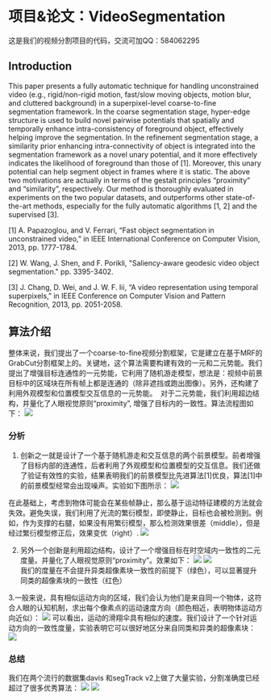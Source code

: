 # 项目&论文：VideoSegmentation
  这是我们的视频分割项目的代码，交流可加QQ：584062295

Introduction
---
This paper presents a fully automatic technique for handling unconstrained video (e.g., rigid/non-rigid motion, fast/slow moving objects, motion blur, and cluttered background) in a superpixel-level coarse-to-fine segmentation framework. In the coarse segmentation stage, hyper-edge structure is used to build novel pairwise potentials that spatially and temporally enhance intra-consistency of foreground object, effectively helping improve the segmentation. In the refinement segmentation stage, a similarity prior enhancing intra-connectivity of object is integrated into the segmentation framework as a novel unary potential, and it more effectively indicates the likelihood of foreground than those of [1]. Moreover, this unary potential can help segment object in frames where it is static. The above two motivations are actually in terms of the gestalt principles “proximity” and “similarity”, respectively. Our method is thoroughly evaluated in experiments on the two popular datasets, and outperforms other state-of-the-art methods, especially for the fully automatic algorithms [1, 2] and the supervised [3].


[1] A. Papazoglou, and V. Ferrari, “Fast object segmentation in unconstrained video,” in IEEE International Conference on Computer Vision,    2013, pp. 1777-1784.

[2]	W. Wang, J. Shen, and F. Porikli, "Saliency-aware geodesic video object segmentation." pp. 3395-3402.

[3]	J. Chang, D. Wei, and J. W. F. Iii, “A video representation using temporal superpixels,” in IEEE Conference on Computer Vision and Pattern Recognition, 2013, pp. 2051-2058.


## 算法介绍
整体来说，我们提出了一个coarse-to-fine视频分割框架，它是建立在基于MRF的GrabCut分割框架上的。关键地，这个算法需要构建有效的一元和二元势能。我们提出了增强目标连通性的一元势能，它利用了随机游走模型，想法是：视频中前景目标中的区域块在所有帧上都是连通的（除非遮挡或跑出图像）。另外，还构建了利用外观模型和位置模型交互信息的一元势能。  对于二元势能，我们利用超边结构，并量化了人眼视觉原则“proximity”, 增强了目标内的一致性。算法流程图如下：
![](https://github.com/sun521521/VideoSegmentation/blob/master/test/figure1.png)

### 分析
1. 创新之一就是设计了一个基于随机游走和交互信息的两个前景模型。前者增强了目标内部的连通性，后者利用了外观模型和位置模型的交互信息。我们还做了验证有效性的实验，结果表明我们的前景模型比先进算法[1]优良，算法[1]中的前景模型经常会出现噪声。实验如下图所示：
![](https://github.com/sun521521/VideoSegmentation/blob/master/test/figure9.png)

在此基础上，考虑到物体可能会在某些帧静止，那么基于运动特征建模的方法就会失效。避免失误，我们利用了光流的繁衍模型，即使静止，目标也会被检测到。例如，作为支撑的右腿，如果没有用繁衍模型，那么检测效果很差（middle），但是经过繁衍模型修正后，效果变优（right）.
![](https://github.com/sun521521/VideoSegmentation/blob/master/test/figure5.png)

2. 另外一个创新是利用超边结构，设计了一个增强目标在时空域内一致性的二元度量。并量化了人眼视觉原则“proximity”。效果如下：
  ![](https://github.com/sun521521/VideoSegmentation/blob/master/test/bottom-left.png)
  ![](https://github.com/sun521521/VideoSegmentation/blob/master/test/bottom-right.png)<br>
  我们的度量在不会提升异类超像素块一致性的前提下（绿色），可以显著提升同类的超像素块的一致性（红色）

3.一般来说，具有相似运动方向的区域，我们会认为他们是来自同一个物体，这符合人眼的认知机制，求出每个像素点的运动速度方向（颜色相近，表明物体运动方向近似）：
![](https://github.com/sun521521/VideoSegmentation/blob/master/test/figure41.png)
可以看出，运动的滑翔伞具有相似的速度。我们设计了一个针对运动方向的一致性度量，实验表明它可以很好地区分来自同类和异类的超像素块：
![](https://github.com/sun521521/VideoSegmentation/blob/master/test/figure42.png)

### 总结
我们在两个流行的数据集davis 和segTrack v2上做了大量实验，分割准确度已经超过了很多优秀算法：
![](https://github.com/sun521521/VideoSegmentation/blob/master/test/figure7.png)
![](https://github.com/sun521521/VideoSegmentation/blob/master/test/figure6.png)

